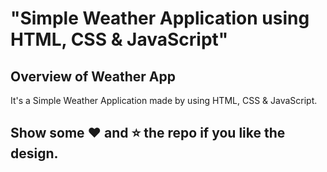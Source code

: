 # "Simple Weather Application using HTML, CSS &amp; JavaScript"

## Overview of Weather App

It's a  Simple Weather Application made by using HTML, CSS &amp; JavaScript.

## Show some :heart: and :star: the repo if you like the design.



